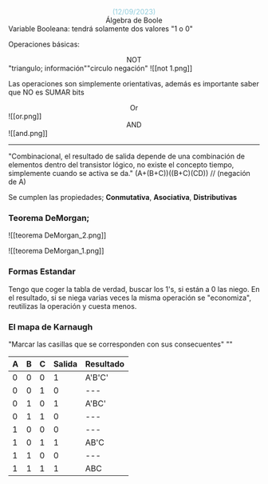 <center><font color="#92cddc">(12/09/2023)</font></center>
<center>Álgebra de Boole</center>
Variable Booleana: tendrá solamente dos valores "1 o 0"

Operaciones básicas:
<center>NOT</center>
"triangulo; información""circulo negación"
![[not 1.png]]

Las operaciones son simplemente orientativas, además es importante saber que NO es SUMAR bits
<center>Or</center>
![[or.png]]

<center>AND</center>
![[and.png]]

---
"Combinacional, el resultado de salida depende de una combinación de elementos dentro del transistor lógico, no existe el concepto tiempo, simplemente cuando se activa se da."
(A+(B+C))((B+C)(CD)) // (negación de A)

Se cumplen las propiedades; **Conmutativa**, **Asociativa**, **Distributivas**


### Teorema DeMorgan;
![[teorema DeMorgan_2.png]]

![[teorema DeMorgan_1.png]]

### Formas Estandar
Tengo que coger la tabla de verdad, buscar los 1's, si están a 0 las niego.
En el resultado, si se niega varias veces la misma operación se "economiza", reutilizas la operación y cuesta menos. 
### El mapa de Karnaugh
"Marcar las casillas que se corresponden con sus consecuentes"
""

| A   | B   | C   | Salida | Resultado |
| --- | --- | --- | ------ | --------- |
| 0   | 0   | 0   | 1      | A'B'C'    |
| 0   | 0   | 1   | 0      | ---       |
| 0   | 1   | 0   | 1      | A'BC'     |
| 0   | 1   | 1   | 0      | ---       |
| 1   | 0   | 0   | 0      | ---       |
| 1   | 0   | 1   | 1      | AB'C      |
| 1   | 1   | 0   | 0      | ---       |
| 1   | 1   | 1   | 1      | ABC       |





